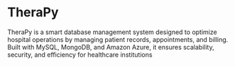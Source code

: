 # TheraPy
TheraPy is a smart database management system designed to optimize hospital operations by managing patient records, appointments, and billing. Built with MySQL, MongoDB, and Amazon Azure, it ensures scalability, security, and efficiency for healthcare institutions

